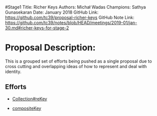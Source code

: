 #Stage1
Title: Richer Keys
Authors: Michał Wadas
Champions: Sathya Gunasekaran
Date: January 2018
GitHub Link: https://github.com/tc39/proposal-richer-keys
GitHub Note Link: https://github.com/tc39/notes/blob/HEAD/meetings/2019-01/jan-30.md#richer-keys-for-stage-2

# Proposal Description:
This is a grouped set of efforts being pushed as a single proposal due to cross cutting and overlapping ideas of how to represent and deal with identity.

## Efforts

* [Collection#reKey](collection-rekey/)

* [compositeKey](compositeKey/)

